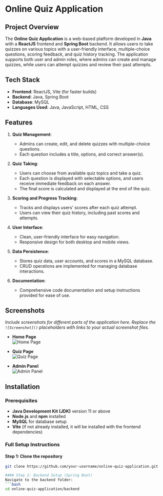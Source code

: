 # Online Quiz Application

## Project Overview
The **Online Quiz Application** is a web-based platform developed in **Java** with a **ReactJS** frontend and **Spring Boot** backend. It allows users to take quizzes on various topics with a user-friendly interface, multiple-choice questions, scoring feedback, and quiz history tracking. The application supports both user and admin roles, where admins can create and manage quizzes, while users can attempt quizzes and review their past attempts.

## Tech Stack
- **Frontend**: ReactJS, Vite (for faster builds)
- **Backend**: Java, Spring Boot
- **Database**: MySQL
- **Languages Used**: Java, JavaScript, HTML, CSS

## Features

1. **Quiz Management**:
   - Admins can create, edit, and delete quizzes with multiple-choice questions.
   - Each question includes a title, options, and correct answer(s).

2. **Quiz Taking**:
   - Users can choose from available quiz topics and take a quiz.
   - Each question is displayed with selectable options, and users receive immediate feedback on each answer.
   - The final score is calculated and displayed at the end of the quiz.

3. **Scoring and Progress Tracking**:
   - Tracks and displays users' scores after each quiz attempt.
   - Users can view their quiz history, including past scores and attempts.

4. **User Interface**:
   - Clean, user-friendly interface for easy navigation.
   - Responsive design for both desktop and mobile views.

5. **Data Persistence**:
   - Stores quiz data, user accounts, and scores in a MySQL database.
   - CRUD operations are implemented for managing database interactions.

6. **Documentation**:
   - Comprehensive code documentation and setup instructions provided for ease of use.

## Screenshots

*Include screenshots for different parts of the application here. Replace the `![Screenshot]()` placeholders with links to your actual screenshot files.*

- **Home Page**  
  ![Home Page](link_to_screenshot_home)

- **Quiz Page**  
  ![Quiz Page](link_to_screenshot_quiz)

- **Admin Panel**  
  ![Admin Panel](link_to_screenshot_admin_panel)

## Installation

### Prerequisites
- **Java Development Kit (JDK)** version 11 or above
- **Node.js** and **npm** installed
- **MySQL** for database setup
- **Vite** (if not already installed, it will be installed with the frontend dependencies)

### Full Setup Instructions

#### Step 1: Clone the repository
```bash
git clone https://github.com/your-username/online-quiz-application.git

#### Step 2: Backend Setup (Spring Boot)
Navigate to the backend folder:
```bash
cd online-quiz-application/backend


